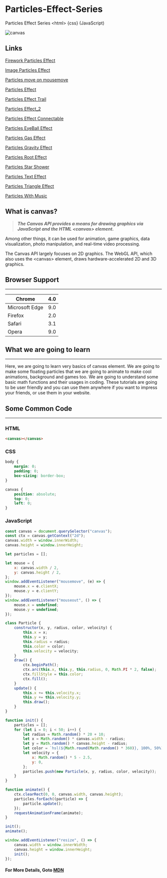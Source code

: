 # Particles-Effect-Series

Particles Effect Series &lt;html> {css} (JavaScript)

![canvas](https://camo.githubusercontent.com/63d537cc39ef0d570aef0467bf2f8e010c6edb73c7cf7b80bef14daa0174ba80/68747470733a2f2f692e737461636b2e696d6775722e636f6d2f34553536352e706e67)

## Links
<a
    href="https://shu-vro.github.io/Particles-Effect-Series/Firework Particles Effect/Firework Particles Effect.html"
    class="link"
    target="_blank"
    >Firework Particles Effect</a>
    
<a
    href="https://shu-vro.github.io/Particles-Effect-Series/Image Particles Effect/Image Particles Effect.html"
    class="link"
    target="_blank"
    >Image Particles Effect</a>
    
<a
    href="https://shu-vro.github.io/Particles-Effect-Series/Particles move on mousemove/Particles move on mousemove.html"
    class="link"
    target="_blank"
    >Particles move on mousemove</a>
    
<a
    href="https://shu-vro.github.io/Particles-Effect-Series/Particles Effect/PARTICLES EFFECT.html"
    class="link"
    target="_blank"
    >Particles Effect</a>
    
<a
    href="https://shu-vro.github.io/Particles-Effect-Series/Particles Effect Trail/Particles Effect Trail.html"
    class="link"
    target="_blank"
    >Particles Effect Trail</a>
    
<a
    href="https://shu-vro.github.io/Particles-Effect-Series/Particles Effect_2/Particles Effect_2.html"
    class="link"
    target="_blank"
    >Particles Effect_2</a>
    
<a
    href="https://shu-vro.github.io/Particles-Effect-Series/Particles Effect_Connectable/Particles Effect_Connectable.html"
    class="link"
    target="_blank"
    >Particles Effect Connectable</a>
    
<a
    href="https://shu-vro.github.io/Particles-Effect-Series/Particles EyeBall Effect/Particles Eyeball Effect.html"
    class="link"
    target="_blank"
    >Particles EyeBall Effect</a>
    
<a
    href="https://shu-vro.github.io/Particles-Effect-Series/Particles Gas effect/Particles Gas Effect.html"
    class="link"
    target="_blank"
    >Particles Gas Effect</a>
    
<a
    href="https://shu-vro.github.io/Particles-Effect-Series/Particles Gravity Effect/Particles Gravity Effect.html"
    class="link"
    target="_blank"
    >Particles Gravity Effect</a>
    
<a
    href="https://shu-vro.github.io/Particles-Effect-Series/Particles Root Effect/Particles Root Effect.html"
    class="link"
    target="_blank"
    >Particles Root Effect</a>
    
<a
    href="https://shu-vro.github.io/Particles-Effect-Series/Particles Star Shower/Particles Star Shower.html"
    class="link"
    target="_blank"
    >Particles Star Shower</a>
    
<a
    href="https://shu-vro.github.io/Particles-Effect-Series/Particles Text Effect/Particles Text Effect.html"
    class="link"
    target="_blank"
    >Particles Text Effect</a>
    
<a
    href="https://shu-vro.github.io/Particles-Effect-Series/Particles Triangle Effect/Particles Triangle Effect.html"
    class="link"
    target="_blank"
    >Particles Triangle Effect</a>
    
<a
    href="https://shu-vro.github.io/Particles-Effect-Series/Particles With Music/Particles With Music.html"
    class="link"
    target="_blank"
    >Particles With Music</a>
    

## What is canvas?

> **_The Canvas API provides a means for drawing graphics via JavaScript and the HTML &lt;canvas> element._**

Among other things, it can be used for animation, game graphics, data visualization, photo manipulation, and real-time video processing.

The Canvas API largely focuses on 2D graphics. The WebGL API, which also uses the &lt;canvas> element, draws hardware-accelerated 2D and 3D graphics.

## Browser Support

---

| Chrome         | 4.0 |
| -------------- | --- |
| Microsoft Edge | 9.0 |
| Firefox        | 2.0 |
| Safari         | 3.1 |
| Opera          | 9.0 |

## What we are going to learn

---

Here, we are going to learn very basics of canvas element. We are going to make some floating particles that we are going to animate to make cool animations, background and games too. We are going to understand some basic math functions and their usages in coding. These tutorials are going to be user friendly and you can use them anywhere if you want to impress your friends, or use them in your website.

## Some Common Code

---

### HTML

```html
<canvas></canvas>
```

### CSS

```css
body {
    margin: 0;
    padding: 0;
    box-sizing: border-box;
}

canvas {
    position: absolute;
    top: 0;
    left: 0;
}
```

### JavaScript

```js
const canvas = document.querySelector("canvas");
const ctx = canvas.getContext("2d");
canvas.width = window.innerWidth;
canvas.height = window.innerHeight;

let particles = [];

let mouse = {
    x: canvas.width / 2,
    y: canvas.height / 2,
};
window.addEventListener("mousemove", (e) => {
    mouse.x = e.clientX;
    mouse.y = e.clientY;
});
window.addEventListener("mouseout", () => {
    mouse.x = undefined;
    mouse.y = undefined;
});

class Particle {
    constructor(x, y, radius, color, velocity) {
        this.x = x;
        this.y = y;
        this.radius = radius;
        this.color = color;
        this.velocity = velocity;
    }
    draw() {
        ctx.beginPath();
        ctx.arc(this.x, this.y, this.radius, 0, Math.PI * 2, false);
        ctx.fillStyle = this.color;
        ctx.fill();
    }
    update() {
        this.x += this.velocity.x;
        this.y += this.velocity.y;
        this.draw();
    }
}

function init() {
    particles = [];
    for (let i = 0; i < 50; i++) {
        let radius = Math.random() * 20 + 10;
        let x = Math.random() * canvas.width - radius;
        let y = Math.random() * canvas.height - radius;
        let color = `hsl(${Math.round(Math.random() * 360)}, 100%, 50%)`;
        let velocity = {
            x: Math.random() * 5 - 2.5,
            y: 0,
        };
        particles.push(new Particle(x, y, radius, color, velocity));
    }
}

function animate() {
    ctx.clearRect(0, 0, canvas.width, canvas.height);
    particles.forEach((particle) => {
        particle.update();
    });
    requestAnimationFrame(animate);
}

init();
animate();

window.addEventListener("resize", () => {
    canvas.width = window.innerWidth;
    canvas.height = window.innerHeight;
    init();
});
```

#### For More Details, Goto [MDN](https://developer.mozilla.org/en-US/docs/Web/API/Canvas_API)
